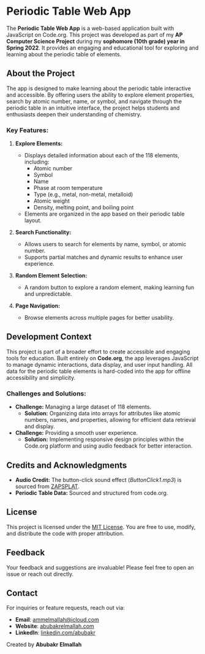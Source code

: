 # Periodic Table Web App

The **Periodic Table Web App** is a web-based application built with JavaScript on Code.org. This project was developed as part of my **AP Computer Science Project** during my **sophomore (10th grade) year in Spring 2022**. It provides an engaging and educational tool for exploring and learning about the periodic table of elements.

## About the Project

The app is designed to make learning about the periodic table interactive and accessible. By offering users the ability to explore element properties, search by atomic number, name, or symbol, and navigate through the periodic table in an intuitive interface, the project helps students and enthusiasts deepen their understanding of chemistry.

### Key Features:
1. **Explore Elements:**
   - Displays detailed information about each of the 118 elements, including:
     - Atomic number
     - Symbol
     - Name
     - Phase at room temperature
     - Type (e.g., metal, non-metal, metalloid)
     - Atomic weight
     - Density, melting point, and boiling point
   - Elements are organized in the app based on their periodic table layout.

2. **Search Functionality:**
   - Allows users to search for elements by name, symbol, or atomic number.
   - Supports partial matches and dynamic results to enhance user experience.

3. **Random Element Selection:**
   - A random button to explore a random element, making learning fun and unpredictable.

4. **Page Navigation:**
   - Browse elements across multiple pages for better usability.

## Development Context

This project is part of a broader effort to create accessible and engaging tools for education. Built entirely on **Code.org**, the app leverages JavaScript to manage dynamic interactions, data display, and user input handling. All data for the periodic table elements is hard-coded into the app for offline accessibility and simplicity.

### Challenges and Solutions:
- **Challenge:** Managing a large dataset of 118 elements.
  - **Solution:** Organizing data into arrays for attributes like atomic numbers, names, and properties, allowing for efficient data retrieval and display.
- **Challenge:** Providing a smooth user experience.
  - **Solution:** Implementing responsive design principles within the Code.org platform and using audio feedback for better interaction.

## Credits and Acknowledgments

- **Audio Credit:** The button-click sound effect (*ButtonClick1.mp3*) is sourced from [ZAPSPLAT](https://www.zapsplat.com/sound-effect-category/button-clicks/).
- **Periodic Table Data:** Sourced and structured from code.org.

## License

This project is licensed under the [MIT License](LICENSE). You are free to use, modify, and distribute the code with proper attribution.

## Feedback

Your feedback and suggestions are invaluable! Please feel free to open an issue or reach out directly.

## Contact

For inquiries or feature requests, reach out via:
- **Email**: ammelmallah@icloud.com
- **Website**: [abubakrelmallah.com](https://abubakrelmallah.com/)
- **LinkedIn**: [linkedin.com/abubakr](https://www.linkedin.com/in/abubakr-elmallah-416a0b273/)

Created by **Abubakr Elmallah**
